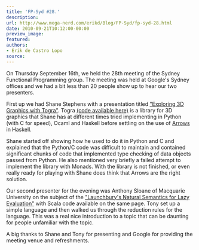 ```yaml
---
title: 'FP-Syd #28.'
description:
url: http://www.mega-nerd.com/erikd/Blog/FP-Syd/fp-syd-28.html
date: 2010-09-21T10:12:00-00:00
preview_image:
featured:
authors:
- Erik de Castro Lopo
source:
---
```




<p>
On Thursday September 16th, we held the 28th meeting of the Sydney Functional
Programming group.
The meeting was held at Google's Sydney offices and we had a bit less than 20
people show up to hear our two presenters.
</p>

<p>
First up we had Shane Stephens with a presentation titled
	<a href="https://docs.google.com/present/edit?id=0AarxCNC60L1qZGYzNHdoOXJfNDJndmtzeDhoag&amp;hl=en">
	&quot;Exploring 3D Graphics with Togra&quot;</a>.
Togra
	<a href="http://github.com/shans/togra">
	(code available here)</a>
is a library for 3D graphics that Shane has at different times tried implementing
in Python (with C for speed), Ocaml and Haskell before settling on the use of
	<a href="http://www.haskell.org/arrows/">
	Arrows</a>
in Haskell.
</p>

<p>
Shane started off showing how he used to do it in Python and C and explained
that the Python/C code was difficult to maintain and contained significant chunks
of code that implemented type checking of data objects passed from Python.
He also mentioned very briefly a failed attempt to implement the library with
Monads.
With the library is not finished, or even really ready for playing with Shane
does think that Arrows are the right solution.
</p>

<p>
Our second presenter for the evening was Anthony Sloane of Macquarie University
on the subject of the
	<a href="http://code.google.com/p/kiama/wiki/Research">
	&quot;Launchbury's Natural Semantics for Lazy Evaluation&quot;</a>
with Scala code available on the same page.
Tony set up a simple language and then walked us through the reduction rules
for the language.
This was a real nice introduction to a topic that can be daunting for people
unfamiliar with the topic.
</p>

<p>
A big thanks to Shane and Tony for presenting and Google for providing the
meeting venue and refreshments.
</p>



